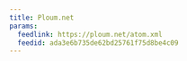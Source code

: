 ```yaml
---
title: Ploum.net
params:
  feedlink: https://ploum.net/atom.xml
  feedid: ada3e6b735de62bd25761f75d8be4c09
---
```


